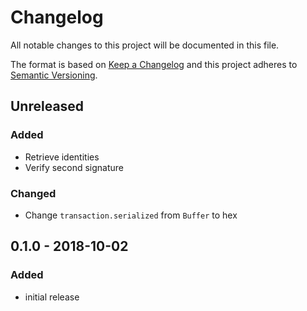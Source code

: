# Changelog

All notable changes to this project will be documented in this file.

The format is based on [Keep a Changelog](http://keepachangelog.com/en/1.0.0/)
and this project adheres to [Semantic Versioning](http://semver.org/spec/v2.0.0.html).

## Unreleased

### Added
- Retrieve identities
- Verify second signature

### Changed
- Change `transaction.serialized` from `Buffer` to hex

## 0.1.0 - 2018-10-02

### Added
- initial release
